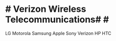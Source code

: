 
 # # Verizon Wireless Telecommunications# # # 

LG    Motorola    Samsung    Apple    Sony    Verizon    HP    HTC

